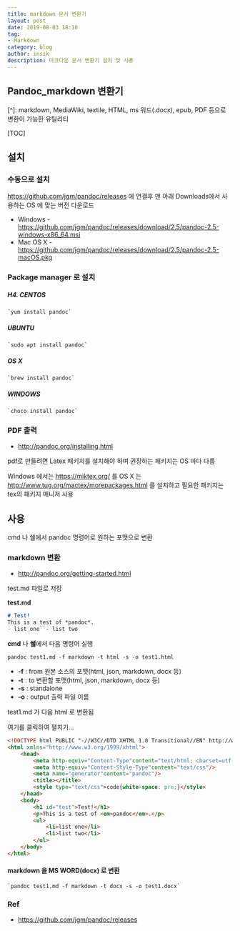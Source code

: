 ```yaml
---
title: markdown 문서 변환기
layout: post
date: 2019-08-03 18:10
tag:
- Markdown
category: blog
author: insik
description: 마크다운 문서 변환기 설치 및 사용
---
```


## Pandoc_markdown 변환기

[^Pandoc]: Haskell 로 만들어진 converter

[^]:  markdown, MediaWiki, textile, HTML, ms 워드(.docx), epub, PDF 등으로 변환이 가능한 유틸리티

[TOC]

## 설치

### 수동으로 설치

<https://github.com/jgm/pandoc/releases> 에 연결후 맨 아래 Downloads에서 사용하는 OS 에 맞는 버전 다운로드

- Windows - <https://github.com/jgm/pandoc/releases/download/2.5/pandoc-2.5-windows-x86_64.msi>
- Mac OS X - <https://github.com/jgm/pandoc/releases/download/2.5/pandoc-2.5-macOS.pkg>

### Package manager 로 설치

##### H4. CENTOS

```
`yum install pandoc`
```

##### UBUNTU

```
`sudo apt install pandoc`
```

##### OS X

```
`brew install pandoc`
```

##### WINDOWS

```
`choco install pandoc`
```



### PDF 출력

- <http://pandoc.org/installing.html>

pdf로 만들려면 Latex 패키지를 설치해야 하며 권장하는 패키지는 OS 마다 다름

Windows 에서는 <https://miktex.org/> 를 OS X 는 <http://www.tug.org/mactex/morepackages.html> 를 설치하고 필요한 패키지는 tex의 패키지 매니저 사용



## 사용

cmd 나 쉘에서 pandoc 명령어로 원하는 포맷으로 변환



### markdown 변환

- <http://pandoc.org/getting-started.html>

test.md 파일로 저장

**test.md**

```markdown
# Test!
This is a test of *pandoc*.
- list one``- list two
```



**cmd** 나 **쉘**에서 다음 명령어 실행

```
pandoc test1.md -f markdown -t html -s -o test1.html
```

- **-f** : from  원본 소스의 포맷(html, json, markdown, docx 등)
- **-t** : to 변환할 포맷(html, json, markdown, docx 등)
- **-s** : standalone
- **-o** : output 출력 파일 이름



test1.md 가 다음 html 로 변환됨

 여기를 클릭하여 펼치기...

```html
<!DOCTYPE html PUBLIC "-//W3C//DTD XHTML 1.0 Transitional//EN" http://www.w3.org/TR/xhtml1/DTD/xhtml1-transitional.dtd">
<html xmlns="http://www.w3.org/1999/xhtml">
    <head>
        <meta http-equiv="Content-Type"content="text/html; charset=utf-8"/>
        <meta http-equiv="Content-Style-Type"content="text/css"/>
        <meta name="generator"content="pandoc"/>
        <title></title>
        <style type="text/css">code{white-space: pre;}</style>
    </head>
    <body>
        <h1 id="test">Test!</h1>
        <p>This is a test of <em>pandoc</em>.</p>
        <ul>
            <li>list one</li>
            <li>list two</li>
        </ul>
    </body>
</html>
```



#### markdown 을 MS WORD(docx) 로 변환

```
`pandoc test1.md -f markdown -t docx -s -o test1.docx`
```



### Ref

- <https://github.com/jgm/pandoc/releases>


